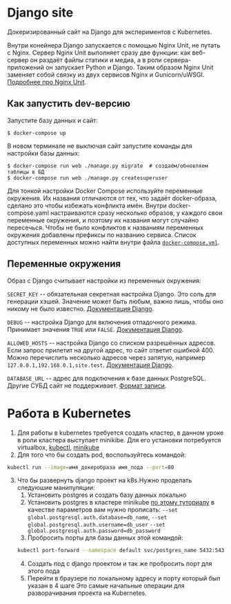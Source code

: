 # Django site

Докеризированный сайт на Django для экспериментов с Kubernetes.

Внутри конейнера Django запускается с помощью Nginx Unit, не путать с Nginx. Сервер Nginx Unit выполняет сразу две функции: как веб-сервер он раздаёт файлы статики и медиа, а в роли сервера-приложений он запускает Python и Django. Таким образом Nginx Unit заменяет собой связку из двух сервисов Nginx и Gunicorn/uWSGI. [Подробнее про Nginx Unit](https://unit.nginx.org/).

## Как запустить dev-версию

Запустите базу данных и сайт:

```shell-session
$ docker-compose up
```

В новом терминале не выключая сайт запустите команды для настройки базы данных:

```shell-session
$ docker-compose run web ./manage.py migrate  # создаём/обновляем таблицы в БД
$ docker-compose run web ./manage.py createsuperuser
```

Для тонкой настройки Docker Compose используйте переменные окружения. Их названия отличаются от тех, что задаёт docker-образа, сделано это чтобы избежать конфликта имён. Внутри docker-compose.yaml настраиваются сразу несколько образов, у каждого свои переменные окружения, и поэтому их названия могут случайно пересечься. Чтобы не было конфликтов к названиям переменных окружения добавлены префиксы по названию сервиса. Список доступных переменных можно найти внутри файла [`docker-compose.yml`](./docker-compose.yml).

## Переменные окружения

Образ с Django считывает настройки из переменных окружения:

`SECRET_KEY` -- обязательная секретная настройка Django. Это соль для генерации хэшей. Значение может быть любым, важно лишь, чтобы оно никому не было известно. [Документация Django](https://docs.djangoproject.com/en/3.2/ref/settings/#secret-key).

`DEBUG` -- настройка Django для включения отладочного режима. Принимает значения `TRUE` или `FALSE`. [Документация Django](https://docs.djangoproject.com/en/3.2/ref/settings/#std:setting-DEBUG).

`ALLOWED_HOSTS` -- настройка Django со списком разрешённых адресов. Если запрос прилетит на другой адрес, то сайт ответит ошибкой 400. Можно перечислить несколько адресов через запятую, например `127.0.0.1,192.168.0.1,site.test`. [Документация Django](https://docs.djangoproject.com/en/3.2/ref/settings/#allowed-hosts).

`DATABASE_URL` -- адрес для подключения к базе данных PostgreSQL. Другие СУБД сайт не поддерживает. [Формат записи](https://github.com/jacobian/dj-database-url#url-schema).


# Работа в Kubernetes

1) Для работы в kubernetes требуется создать кластер, в данном уроке в роли кластера
выступает minikibe. Для его установки потребуется virtualbox, [kubectl](https://kubernetes.io/ru/docs/tasks/tools/install-kubectl/), [minikube](https://minikube.sigs.k8s.io/docs/drivers/virtualbox/)
2) Для того что бы создать pod, воспользуйтесь командой:
```sh
kubectl run --image=имя_докеробраза имя_пода --port=80
```
3) Что бы развернуть django проект на k8s.Нужно проделать следуюшие манипуляции:
    1. Установить postgres и создать базу данных локально
    2. Установить postgres в кластере minikube [по этому туториалу](https://artifacthub.io/packages/helm/bitnami/postgresql)
    в качестве параметров вам нужно прописать: `--set global.postgresql.auth.database=db_name`,
    `--set global.postgresql.auth.username=db_user`
   `--set global.postgresql.auth.password=db_password`
   3. Пробросить порты для базы данных этой командой:
    ```sh
    kubectl port-forward --namespace default svc/postgres_name 5432:5432
    ```
   4. Создать под c django проектом и так же пробросить порт для этого пода
   5. Перейти в браузере по локальному адресу и порту который был указан в 4 шаге
Это самые начальные  операции для разворачивания проекта на Kubernetes.